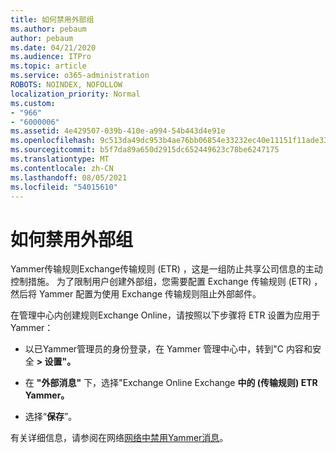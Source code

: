 ```yaml
---
title: 如何禁用外部组
ms.author: pebaum
author: pebaum
ms.date: 04/21/2020
ms.audience: ITPro
ms.topic: article
ms.service: o365-administration
ROBOTS: NOINDEX, NOFOLLOW
localization_priority: Normal
ms.custom:
- "966"
- "6000006"
ms.assetid: 4e429507-039b-410e-a994-54b443d4e91e
ms.openlocfilehash: 9c513da49dc953b4ae76bb06854e33232ec40e11151f11ade33c3080092aa598
ms.sourcegitcommit: b5f7da89a650d2915dc652449623c78be6247175
ms.translationtype: MT
ms.contentlocale: zh-CN
ms.lasthandoff: 08/05/2021
ms.locfileid: "54015610"
---
```

# <a name="how-to-disable-external-groups"></a>如何禁用外部组

Yammer传输规则Exchange传输规则 (ETR) ，这是一组防止共享公司信息的主动控制措施。 为了限制用户创建外部组，您需要配置 Exchange 传输规则 (ETR) ，然后将 Yammer 配置为使用 Exchange 传输规则阻止外部邮件。
  
在管理中心内创建规则Exchange Online，请按照以下步骤将 ETR 设置为应用于Yammer：
  
- 以已Yammer管理员的身份登录，在 Yammer 管理中心中，转到"C 内容和安全 **\> 设置"。**

- 在 **"外部消息"** 下，选择"Exchange Online Exchange **中的 (传输规则) ETR Yammer。**

- 选择“**保存**”。

有关详细信息，请参阅在网络[网络中禁用Yammer消息](https://docs.microsoft.com/yammer/work-with-external-users/disable-external-messaging)。
  